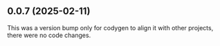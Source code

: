 ## 0.0.7 (2025-02-11)

This was a version bump only for codygen to align it with other projects, there were no code changes.
